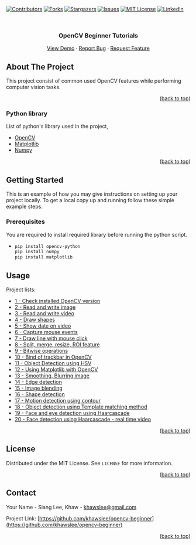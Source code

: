<div id="top"></div>

[![Contributors][contributors-shield]][contributors-url]
[![Forks][forks-shield]][forks-url]
[![Stargazers][stars-shield]][stars-url]
[![Issues][issues-shield]][issues-url]
[![MIT License][license-shield]][license-url]
[![LinkedIn][linkedin-shield]][linkedin-url]

<!-- PROJECT LOGO -->
<br />
<div align="center">

  <h3 align="center">OpenCV Beginner Tutorials</h3>

  <p align="center">
    <a href="https://github.com/khawslee/opencv-beginner">View Demo</a>
    ·
    <a href="https://github.com/khawslee/opencv-beginner/issues">Report Bug</a>
    ·
    <a href="https://github.com/khawslee/opencv-beginner/issues">Request Feature</a>
  </p>
</div>

<!-- ABOUT THE PROJECT -->
## About The Project

This project consist of common used OpenCV features while performing computer vision tasks.

<p align="right">(<a href="#top">back to top</a>)</p>

### Python library

List of python's library used in the project,

* [OpenCV](https://pypi.org/project/opencv-python/)
* [Matplotlib](https://matplotlib.org/)
* [Numpy](https://pypi.org/project/numpy/)

<p align="right">(<a href="#top">back to top</a>)</p>



<!-- GETTING STARTED -->
## Getting Started

This is an example of how you may give instructions on setting up your project locally.
To get a local copy up and running follow these simple example steps.

### Prerequisites

You are required to install required library before running the python script.

* ```sh
  pip install opencv-python
  pip install numpy
  pip install matplotlib
  ```

## Usage

Project lists:
* [1 - Check installed OpenCV version](https://github.com/khawslee/opencv-beginner/blob/main/1_check_cv2_version.py)
* [2 - Read and write image](https://github.com/khawslee/opencv-beginner/blob/main/2_readwrite_image.py)
* [3 - Read and write video](https://github.com/khawslee/opencv-beginner/blob/main/3_readwrite_video.py)
* [4 - Draw shapes](https://github.com/khawslee/opencv-beginner/blob/main/4_draw_shape.py)
* [5 - Show date on video](https://github.com/khawslee/opencv-beginner/blob/main/5_showdate_video.py)
* [6 - Capture mouse events](https://github.com/khawslee/opencv-beginner/blob/main/6_handle_mouse_event.py)
* [7 - Draw line with mouse click](https://github.com/khawslee/opencv-beginner/blob/main/7_draw_line_with_mouse.py)
* [8 - Split, merge, resize, ROI feature](https://github.com/khawslee/opencv-beginner/blob/main/8_splitmergeresizeroi_image.py)
* [9 - Bitwise operations](https://github.com/khawslee/opencv-beginner/blob/main/9_bitwise_operation.py)
* [10 - Bind of trackbar in OpenCV](https://github.com/khawslee/opencv-beginner/blob/main/10_bind_trackbar.py)
* [11 - Object Detection using HSV](https://github.com/khawslee/opencv-beginner/blob/main/11_object_detection_using_HSV.py)
* [12 - Using Matplotlib with OpenCV](https://github.com/khawslee/opencv-beginner/blob/main/12_matplotlib_with_OpenCV.py)
* [13 - Smoothing, Blurring image](https://github.com/khawslee/opencv-beginner/blob/main/13_smoothing_blurring_images.py)
* [14 - Edge detection](https://github.com/khawslee/opencv-beginner/blob/main/14_edge_detection.py)
* [15 - Image blending](https://github.com/khawslee/opencv-beginner/blob/main/15_image_blending.py)
* [16 - Shape detection](https://github.com/khawslee/opencv-beginner/blob/main/16_detect_shape.py)
* [17 - Motion detection using contour](https://github.com/khawslee/opencv-beginner/blob/main/17_motiondetect_using_contour.py)
* [18 - Object detection using Template matching method](https://github.com/khawslee/opencv-beginner/blob/main/18_template_matching.py)
* [19 - Face and eye detection using Haarcascade](https://github.com/khawslee/opencv-beginner/blob/main/19_face_eye_detection.py)
* [20 - Face detection using Haarcascade - real time video](https://github.com/khawslee/opencv-beginner/blob/main/20_face_eye_detection_video.py)

<p align="right">(<a href="#top">back to top</a>)</p>


<!-- LICENSE -->
## License

Distributed under the MIT License. See `LICENSE` for more information.

<p align="right">(<a href="#top">back to top</a>)</p>

<!-- CONTACT -->
## Contact

Your Name - Siang Lee, Khaw - khawslee@gmail.com

Project Link: [https://github.com/khawslee/opencv-beginner](https://github.com/khawslee/opencv-beginner)

<p align="right">(<a href="#top">back to top</a>)</p>

[contributors-shield]: https://img.shields.io/github/contributors/khawslee/opencv-beginner.svg?style=for-the-badge
[contributors-url]: https://github.com/khawslee/opencv-beginner/graphs/contributors
[forks-shield]: https://img.shields.io/github/forks/khawslee/opencv-beginner.svg?style=for-the-badge
[forks-url]: https://github.com/khawslee/opencv-beginner/network/members
[stars-shield]: https://img.shields.io/github/stars/khawslee/opencv-beginner.svg?style=for-the-badge
[stars-url]: https://github.com/khawslee/opencv-beginner/stargazers
[issues-shield]: https://img.shields.io/github/issues/khawslee/opencv-beginner.svg?style=for-the-badge
[issues-url]: https://github.com/khawslee/opencv-beginner/issues
[license-shield]: https://img.shields.io/github/license/khawslee/opencv-beginner.svg?style=for-the-badge
[license-url]: https://github.com/khawslee/opencv-beginner/blob/master/LICENSE.txt
[linkedin-shield]: https://img.shields.io/badge/-LinkedIn-black.svg?style=for-the-badge&logo=linkedin&colorB=555
[linkedin-url]: https://linkedin.com/in/khawslee
